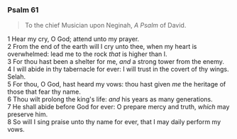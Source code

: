 ### Psalm 61

> To the chief Musician upon Neginah, *A Psalm* of David.

1 Hear my cry, O God; attend unto my prayer.  
2 From the end of the earth will I cry unto thee, when my heart is overwhelmed: lead me to the rock *that* is higher than I.  
3 For thou hast been a shelter for me, *and* a strong tower from the enemy.  
4 I will abide in thy tabernacle for ever: I will trust in the covert of thy wings. Selah.  
5 For thou, O God, hast heard my vows: thou hast given *me* the heritage of those that fear thy name.  
6 Thou wilt prolong the king's life: *and* his years as many generations.  
7 He shall abide before God for ever: O prepare mercy and truth, *which* may preserve him.  
8 So will I sing praise unto thy name for ever, that I may daily perform my vows.  
